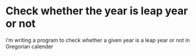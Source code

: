 # Check whether the year is leap year or not
i'm writing a program to check whether a given year is a leap year or not in Gregorian calender
